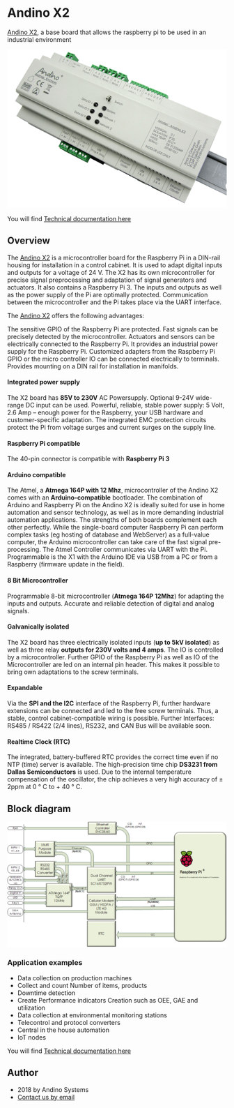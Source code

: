 Andino X2
==========

[Andino X2][1], a base board that allows the raspberry pi to be used in an industrial environment

![Andino X2 - Raspberry Pi on DIN Rail](andino-x2.png)

You will find [Technical documentation here](doc/) 

## Overview
The [Andino X2][1] is a microcontroller board for the Raspberry Pi in a DIN-rail housing for installation in a control cabinet. It is used to adapt digital inputs and outputs for a voltage of 24 V. The X2 has its own microcontroller for precise signal preprocessing and adaptation of signal generators and actuators. It also contains a Raspberry Pi 3. The inputs and outputs as well as the power supply of the Pi are optimally protected. Communication between the microcontroller and the Pi takes place via the UART interface.

The [Andino X2][1] offers the following advantages:

The sensitive GPIO of the Raspberry Pi are protected. Fast signals can be precisely detected by the microcontroller. Actuators and sensors can be electrically connected to the Raspberry Pi. It provides an industrial power supply for the Raspberry Pi. Customized adapters from the Raspberry Pi GPIO or the micro controller IO can be connected electrically to terminals. Provides mounting on a DIN rail for installation in manifolds.

#### Integrated power supply 
The X2 board has **85V to 230V** AC Powersupply. Optional 9-24V wide-range DC input can be used. 
Powerful, reliable, stable power supply: 5 Volt, 2.6 Amp – enough power for the Raspberry, your USB hardware and customer-specific adaptation. The integrated EMC protection circuits protect the Pi from voltage surges and current surges on the supply line.

#### Raspberry Pi compatible 
The 40-pin connector is compatible with **Raspberry Pi 3**

#### Arduino compatible 
The Atmel, a **Atmega 164P with 12 Mhz**, microcontroller of the Andino X2 comes with an **Arduino-compatible** bootloader. The combination of Arduino and Raspberry Pi on the Andino X2 is ideally suited for use in home automation and sensor technology, as well as in more demanding industrial automation applications. The strengths of both boards complement each other perfectly. While the single-board computer Raspberry Pi can perform complex tasks (eg hosting of database and WebServer) as a full-value computer, the Arduino microcontroller can take care of the fast signal pre-processing. The Atmel Controller communicates via UART with the Pi. Programmable is the X1 with the Arduino IDE via USB from a PC or from a Raspberry (firmware update in the field).

#### 8 Bit Microcontroller 
Programmable 8-bit microcontroller (**Atmega 164P 12Mhz**) for adapting the inputs and outputs. Accurate and reliable detection of digital and analog signals.

#### Galvanically isolated 
The X2 board has three electrically isolated inputs (**up to 5kV isolated**) as well as three relay **outputs for 230V volts and 4 amps**. The IO is controlled by a microcontroller. Further GPIO of the Raspberry Pi as well as IO of the Microcontroller are led on an internal pin header. This makes it possible to bring own adaptations to the screw terminals.

#### Expandable
Via the **SPI and the I2C** interface of the Raspberry Pi, further hardware extensions can be connected and led to the free screw terminals. Thus, a stable, control cabinet-compatible wiring is possible. Further Interfaces: RS485 / RS422 (2/4 lines), RS232, and CAN Bus will be available soon.

#### Realtime Clock (RTC)
The integrated, battery-buffered RTC provides the correct time even if no NTP (time) server is available. The high-precision time chip **DS3231 from Dallas Semiconductors** is used. Due to the internal temperature compensation of the oscillator, the chip achieves a very high accuracy of ± 2ppm at 0 ° C to + 40 ° C.

## Block diagram
![Andino X2 - Raspberry Pi on DIN Rail - Block diagram](blockdiagram-andino-x2.png)

### Application examples
* Data collection on production machines
* Collect and count Number of items, products
* Downtime detection
* Create Performance indicators Creation such as OEE, GAE and utilization
* Data collection at environmental monitoring stations
* Telecontrol and protocol converters
* Central in the house automation
* IoT nodes


You will find [Technical documentation here](doc/) 

Author
-----

* 2018 by Andino Systems
* [Contact us by email](mailto:info@andino.systems)

[1]:https://andino.systems/andino-x2/


